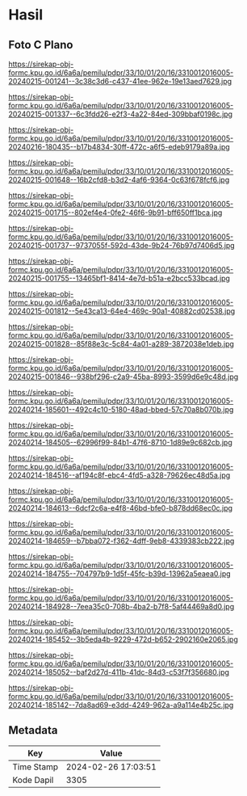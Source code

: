# Hasil

## Foto C Plano

https://sirekap-obj-formc.kpu.go.id/6a6a/pemilu/pdpr/33/10/01/20/16/3310012016005-20240215-001241--3c38c3d6-c437-41ee-962e-19e13aed7629.jpg

https://sirekap-obj-formc.kpu.go.id/6a6a/pemilu/pdpr/33/10/01/20/16/3310012016005-20240215-001337--6c3fdd26-e2f3-4a22-84ed-309bbaf0198c.jpg

https://sirekap-obj-formc.kpu.go.id/6a6a/pemilu/pdpr/33/10/01/20/16/3310012016005-20240216-180435--b17b4834-30ff-472c-a6f5-edeb9179a89a.jpg

https://sirekap-obj-formc.kpu.go.id/6a6a/pemilu/pdpr/33/10/01/20/16/3310012016005-20240215-001648--16b2cfd8-b3d2-4af6-9364-0c63f678fcf6.jpg

https://sirekap-obj-formc.kpu.go.id/6a6a/pemilu/pdpr/33/10/01/20/16/3310012016005-20240215-001715--802ef4e4-0fe2-46f6-9b91-bff650ff1bca.jpg

https://sirekap-obj-formc.kpu.go.id/6a6a/pemilu/pdpr/33/10/01/20/16/3310012016005-20240215-001737--9737055f-592d-43de-9b24-76b97d7406d5.jpg

https://sirekap-obj-formc.kpu.go.id/6a6a/pemilu/pdpr/33/10/01/20/16/3310012016005-20240215-001755--13465bf1-8414-4e7d-b51a-e2bcc533bcad.jpg

https://sirekap-obj-formc.kpu.go.id/6a6a/pemilu/pdpr/33/10/01/20/16/3310012016005-20240215-001812--5e43ca13-64e4-469c-90a1-40882cd02538.jpg

https://sirekap-obj-formc.kpu.go.id/6a6a/pemilu/pdpr/33/10/01/20/16/3310012016005-20240215-001828--85f88e3c-5c84-4a01-a289-3872038e1deb.jpg

https://sirekap-obj-formc.kpu.go.id/6a6a/pemilu/pdpr/33/10/01/20/16/3310012016005-20240215-001846--938bf296-c2a9-45ba-8993-3599d6e9c48d.jpg

https://sirekap-obj-formc.kpu.go.id/6a6a/pemilu/pdpr/33/10/01/20/16/3310012016005-20240214-185601--492c4c10-5180-48ad-bbed-57c70a8b070b.jpg

https://sirekap-obj-formc.kpu.go.id/6a6a/pemilu/pdpr/33/10/01/20/16/3310012016005-20240214-184505--62996f99-84b1-47f6-8710-1d89e9c682cb.jpg

https://sirekap-obj-formc.kpu.go.id/6a6a/pemilu/pdpr/33/10/01/20/16/3310012016005-20240214-184516--af194c8f-ebc4-4fd5-a328-79626ec48d5a.jpg

https://sirekap-obj-formc.kpu.go.id/6a6a/pemilu/pdpr/33/10/01/20/16/3310012016005-20240214-184613--6dcf2c6a-e4f8-46bd-bfe0-b878dd68ec0c.jpg

https://sirekap-obj-formc.kpu.go.id/6a6a/pemilu/pdpr/33/10/01/20/16/3310012016005-20240214-184659--b7bba072-f362-4dff-9eb8-4339383cb222.jpg

https://sirekap-obj-formc.kpu.go.id/6a6a/pemilu/pdpr/33/10/01/20/16/3310012016005-20240214-184755--704797b9-1d5f-45fc-b39d-13962a5eaea0.jpg

https://sirekap-obj-formc.kpu.go.id/6a6a/pemilu/pdpr/33/10/01/20/16/3310012016005-20240214-184928--7eea35c0-708b-4ba2-b7f8-5af44469a8d0.jpg

https://sirekap-obj-formc.kpu.go.id/6a6a/pemilu/pdpr/33/10/01/20/16/3310012016005-20240214-185452--3b5eda4b-9229-472d-b652-2902160e2065.jpg

https://sirekap-obj-formc.kpu.go.id/6a6a/pemilu/pdpr/33/10/01/20/16/3310012016005-20240214-185052--baf2d27d-411b-41dc-84d3-c53f7f356680.jpg

https://sirekap-obj-formc.kpu.go.id/6a6a/pemilu/pdpr/33/10/01/20/16/3310012016005-20240214-185142--7da8ad69-e3dd-4249-962a-a9a114e4b25c.jpg


## Metadata

| Key        | Value               |
| ---------- | ------------------- |
| Time Stamp | 2024-02-26 17:03:51 |
| Kode Dapil | 3305                |



